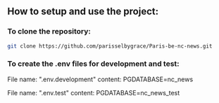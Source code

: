 ## How to setup and use the project:

### To clone the repository:

```bash dark
git clone https://github.com/parisselbygrace/Paris-be-nc-news.git
```

### To create the .env files for development and test:

File name: ".env.development"
content: PGDATABASE=nc_news

File name: ".env.test"
content: PGDATABASE=nc_news_test

